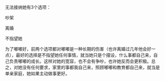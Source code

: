 无法接纳她有3个选项：

吵架

离婚

不指望她

为了嘟嘟好，前两个选项都对嘟嘟是一种长期的伤害（也许离婚过几年他会好一点），最好的选择是不指望她任何事情，就当她只是个摆设，什么事都自己来，自己负责嘟嘟的成长。这样对她的宽容，也不会有争吵，也许她反而会更积极。总之，对她没有任何要求，家里的事都我自己来，照顾嘟嘟和教育都自己来，就当是单亲家庭，她如果主动做事更好。
